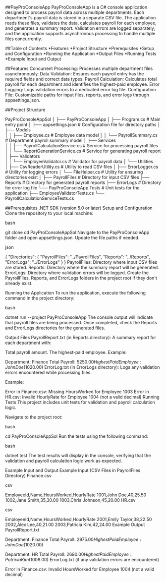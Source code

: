##PayProConsoleApp
PayProConsoleApp is a C# console application designed to process payroll data across multiple departments. Each department's payroll data is stored in a separate CSV file. The application reads these files, validates the data, calculates payroll for each employee, and generates a summary report. Validation errors are logged separately, and the application supports asynchronous processing to handle multiple files concurrently.

##Table of Contents
*Features
*Project Structure
*Prerequisites
*Setup and Configuration
*Running the Application
*Output Files
*Running Tests
*Example Input and Output

##Features
Concurrent Processing: Processes multiple department files asynchronously.
Data Validation: Ensures each payroll entry has the required fields and correct data types.
Payroll Calculation: Calculates total payroll for each department and identifies the highest-paid employee.
Error Logging: Logs validation errors to a dedicated error log file.
Configuration File: Customizable paths for input files, reports, and error logs through appsettings.json.

##Project Structure


PayProConsoleAppSol
│
├── PayProConsoleApp
│   ├── Program.cs                # Main entry point
│   ├── appsettings.json          # Configuration file for directory paths
│   ├── Models                    
│   │   ├── Employee.cs           # Employee data model
│   │   └── PayrollSummary.cs     # Department payroll summary model
│   ├── Services                  
│   │   ├── PayrollCalculationService.cs  # Service for processing payroll files
│   │   └── ReportGenerationService.cs    # Service for generating payroll report
│   ├── Validators                
│   │   └── EmployeeValidator.cs  # Validator for payroll data
│   └── Utilities                 
│       ├── CsvReaderUtility.cs   # Utility to read CSV files
│       ├── ErrorLogger.cs        # Utility for logging errors
│       └── FileHelper.cs         # Utility for ensuring directories exist
│
├── PayrollFiles                  # Directory for input CSV files
├── Reports                       # Directory for generated payroll reports
├── ErrorLogs                     # Directory for error log file
└── PayProConsoleApp.Tests        # Unit tests for the application
    ├── EmployeeValidatorTests.cs
    └── PayrollCalculationServiceTests.cs

##Prerequisites
.NET SDK (version 5.0 or later)
Setup and Configuration
Clone the repository to your local machine:

bash

git clone <repository-url>
cd PayProConsoleAppSol
Navigate to the PayProConsoleApp folder and open appsettings.json. Update the file paths if needed.

json

{
    "Directories": {
        "PayrollFiles": "../PayrollFiles",
        "Reports": "../Reports",
        "ErrorLogs": "../ErrorLogs"
    }
}
PayrollFiles: Directory where input CSV files are stored.
Reports: Directory where the summary report will be generated.
ErrorLogs: Directory where validation errors will be logged.
Create the PayrollFiles, Reports, and ErrorLogs folders in the project root if they don't already exist.

Running the Application
To run the application, execute the following command in the project directory:

bash

dotnet run --project PayProConsoleApp
The console output will indicate that payroll files are being processed. Once completed, check the Reports and ErrorLogs directories for the generated files.

Output Files
PayrollReport.txt (in Reports directory): A summary report for each department with:

Total payroll amount.
The highest-paid employee.
Example:



Department: Finance
Total Payroll: $5250.00
Highest Paid Employee: John Doe ($1020.00)
ErrorLog.txt (in ErrorLogs directory): Logs any validation errors encountered while processing files.

Example:



Error in Finance.csv: Missing HoursWorked for Employee 1003
Error in HR.csv: Invalid HourlyRate for Employee 1004 (not a valid decimal)
Running Tests
This project includes unit tests for validation and payroll calculation logic.

Navigate to the project root:

bash

cd PayProConsoleAppSol
Run the tests using the following command:

bash

dotnet test
The test results will display in the console, verifying that the validation and payroll calculation logic work as expected.

Example Input and Output
Example Input (CSV Files in PayrollFiles Directory)
Finance.csv

csv

EmployeeId,Name,HoursWorked,HourlyRate
1001,John Doe,40,25.50
1002,Jane Smith,35,30.00
1003,Chris Johnson,45,20.00
HR.csv

csv

EmployeeId,Name,HoursWorked,HourlyRate
2001,Emily Taylor,38,22.50
2002,Alex Lee,40,21.00
2003,Patricia Kim,42,24.00
Example Output
PayrollReport.txt



Department: Finance
Total Payroll: $2975.00
Highest Paid Employee: John Doe ($1020.00)

Department: HR
Total Payroll: $2690.00
Highest Paid Employee: Patricia Kim ($1008.00)
ErrorLog.txt (if any validation errors are encountered)



Error in Finance.csv: Invalid HoursWorked for Employee 1004 (not a valid decimal)
